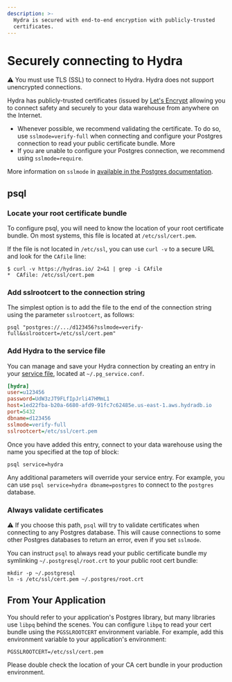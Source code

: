 ```yaml
---
description: >-
  Hydra is secured with end-to-end encryption with publicly-trusted
  certificates.
---
```


# Securely connecting to Hydra

⚠️ You must use TLS (SSL) to connect to Hydra. Hydra does not support unencrypted connections.

Hydra has publicly-trusted certificates (issued by [Let's Encrypt](https://letsencrypt.org/) allowing you to connect safety and securely to your data warehouse from anywhere on the Internet. 

* Whenever possible, we recommend validating the certificate. To do so, use `sslmode=verify-full` when connecting and configure your Postgres connection to read your public certificate bundle. More
* If you are unable to configure your Postgres connection, we recommend using `sslmode=require`.

More information on `sslmode` in [available in the Postgres documentation](https://www.postgresql.org/docs/current/libpq-ssl.html).

## psql

### Locate your root certificate bundle

To configure psql, you will need to know the location of your root certificate bundle. On most systems, this file is located at `/etc/ssl/cert.pem`.

If the file is not located in `/etc/ssl`, you can use `curl -v` to a secure URL and look for the `CAfile` line:

```shell-session
$ curl -v https://hydras.io/ 2>&1 | grep -i CAfile
*  CAfile: /etc/ssl/cert.pem
```

### Add sslrootcert to the connection string

The simplest option is to add the file to the end of the connection string using the parameter `sslrootcert`, as follows:

```shell
psql "postgres://.../d123456?sslmode=verify-full&sslrootcert=/etc/ssl/cert.pem"
```

### Add Hydra to the service file

You can manage and save your Hydra connection by creating an entry in your [service file](https://www.postgresql.org/docs/current/libpq-pgservice.html), located at `~/.pg_service.conf`.

```ini
[hydra]
user=u123456
password=UdW3zJT9FLfIpJrli47HMmL1
host=1ed22fba-b20a-6680-afd9-91fc7c62485e.us-east-1.aws.hydradb.io
port=5432
dbname=d123456
sslmode=verify-full
sslrootcert=/etc/ssl/cert.pem
```

Once you have added this entry, connect to your data warehouse using the name you specified at the top of block:

```shell
psql service=hydra
```

Any additional parameters will override your service entry. For example, you can use `psql service=hydra dbname=postgres` to connect to the `postgres` database.

### Always validate certificates

:warning: If you choose this path, `psql` will try to validate certificates when connecting to any Postgres database. This will cause connections to some other Postgres databases to return an error, even if you set `sslmode`.

You can instruct `psql` to always read your public certificate bundle my symlinking `~/.postgresql/root.crt` to your public root cert bundle:

```shell
mkdir -p ~/.postgresql
ln -s /etc/ssl/cert.pem ~/.postgres/root.crt
```

## From Your Application

You should refer to your application's Postgres library, but many libraries use `libpq` behind the scenes. You can configure `libpq` to read your cert bundle using the `PGSSLROOTCERT` environment variable. For example, add this environment variable to your application's environment:

```shell
PGSSLROOTCERT=/etc/ssl/cert.pem
```

Please double check the location of your CA cert bundle in your production environment.
